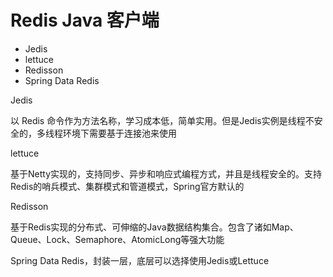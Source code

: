 # Redis Java 客户端

- Jedis
- lettuce
- Redisson
- Spring Data Redis

Jedis

以 Redis 命令作为方法名称，学习成本低，简单实用。但是Jedis实例是线程不安全的，多线程环境下需要基于连接池来使用

lettuce

基于Netty实现的，支持同步、异步和响应式编程方式，并且是线程安全的。支持Redis的哨兵模式、集群模式和管道模式，Spring官方默认的

Redisson

基于Redis实现的分布式、可伸缩的Java数据结构集合。包含了诸如Map、Queue、Lock、Semaphore、AtomicLong等强大功能

Spring Data Redis，封装一层，底层可以选择使用Jedis或Lettuce
